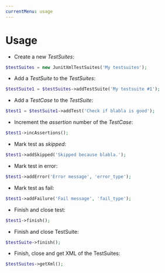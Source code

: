 ```yaml
---
currentMenu: usage
---
```


# Usage
* Create a new *TestSuites*:
```php
$testSuites = new JunitXmlTestSuites('My testsuites');
```

* Add a *TestSuite* to the *TestSuites*:
```php
$testSuite1 = $testSuites->addTestSuite('My testsuite #1');
```

* Add a *TestCase* to the *TestSuite*:
```php
$test1 = $testSuite1->addTest('Check if blabla is good');
```

* Increment the *assertion* number of the *TestCase*:
```php
$test1->incAssertions();
```

* Mark test as *skipped*:
```php
$test1->addSkipped('Skipped because blabla.');
```

* Mark test in error:
```php
$test1->addError('Error message', 'error_type');
```

* Mark test as fail:
```php
$test1->addFailure('Fail message', 'fail_type');
```

* Finish and close test:
```php
$test1->finish();
```

* Finish and close TestSuite:
```php
$testSuite->finish();
```

* Finish, close and get XML of the TestSuites:
```php
$testSuites->getXml();
```